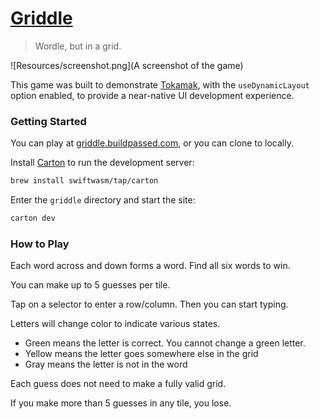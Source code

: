 # [Griddle](https://griddle.buildpassed.com)

> Wordle, but in a grid.

![Resources/screenshot.png](A screenshot of the game)

This game was built to demonstrate [Tokamak](https://github.com/TokamakUI/Tokamak#fiber-renderers),
with the `useDynamicLayout` option enabled, to provide a near-native UI development experience.

### Getting Started

You can play at [griddle.buildpassed.com](https://griddle.buildpassed.com), or you can clone to locally.

Install [Carton](https://github.com/swiftwasm/carton) to run the development server:
```sh
brew install swiftwasm/tap/carton
```

Enter the `griddle` directory and start the site:
```sh
carton dev
```

### How to Play

Each word across and down forms a word.
Find all six words to win.

You can make up to 5 guesses per tile.

Tap on a selector to enter a row/column.
Then you can start typing.

Letters will change color to indicate various states.

* Green means the letter is correct. You cannot change a green letter.
* Yellow means the letter goes somewhere else in the grid
* Gray means the letter is not in the word

Each guess does not need to make a fully valid grid.

If you make more than 5 guesses in any tile, you lose.
